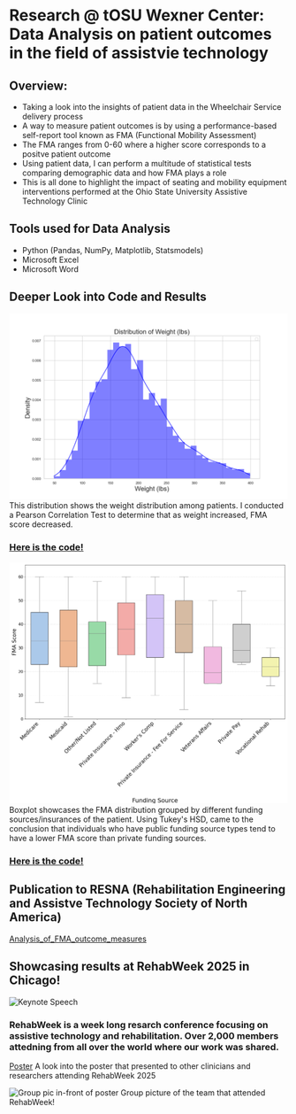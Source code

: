 # Research @ tOSU Wexner Center: Data Analysis on patient outcomes in the field of assistvie technology
## Overview:
- Taking a look into the insights of patient data in the Wheelchair Service delivery process
- A way to measure patient outcomes is by using a performance-based self-report tool known as FMA (Functional Mobility Assessment)
- The FMA ranges from 0-60 where a higher score corresponds to a positve patient outcome
- Using patient data, I can perform a multitude of statistical tests comparing demographic data and how FMA plays a role
- This is all done to highlight the impact of seating and mobility equipment interventions performed at the Ohio State University Assistive Technology Clinic 

## Tools used for Data Analysis
- Python (Pandas, NumPy, Matplotlib, Statsmodels)
- Microsoft Excel 
- Microsoft Word

## Deeper Look into Code and Results

![Weight Distribution](weightPosterv2.png)
This distribution shows the weight distribution among patients. I conducted a Pearson Correlation Test to determine that as weight increased, FMA score decreased.
### [Here is the code!](https://github.com/dchavan2192/Research-OSU-Wexner-Center-/blob/main/EmploymentCode.py)


![Funding Source vs FMA](fundingSourceFont23v3.png)
Boxplot showcases the FMA distribution grouped by different funding sources/insurances of the patient. Using Tukey's HSD, came to the conclusion that individuals who have public funding source types tend to have a lower FMA score than private funding sources.
### [Here is the code!](https://github.com/dchavan2192/Research-OSU-Wexner-Center-/blob/main/fundingSourceCode.py)


## Publication to RESNA (Rehabilitation Engineering and Assistve Technology Society of North America)
[Analysis_of_FMA_outcome_measures](https://github.com/dchavan2192/Research-OSU-Wexner-Center-/blob/main/Analysis_of_FMA_outcome_measures.pdf)

## Showcasing results at RehabWeek 2025 in Chicago!
![Keynote Speech](RehabWeekView.png)

### RehabWeek is a week long resarch conference focusing on assistive technology and rehabilitation. Over 2,000 members attedning from all over the world where our work was shared.
[Poster](https://github.com/dchavan2192/Research-OSU-Wexner-Center-/blob/main/FMA%20Analysis%20Poster.pdf)
A look into the poster that presented to other clinicians and researchers attending RehabWeek 2025

![Group pic in-front of poster](GroupPosterRehabWeek(1).png)
Group picture of the team that attended RehabWeek!




